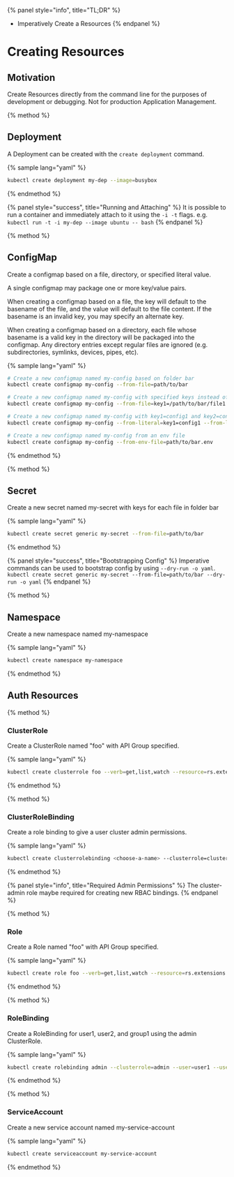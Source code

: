 {% panel style="info", title="TL;DR" %}
- Imperatively Create a Resources
{% endpanel %}

# Creating Resources

## Motivation

Create Resources directly from the command line for the purposes of development or debugging.
Not for production Application Management.

{% method %}
## Deployment

A Deployment can be created with the `create deployment` command.

{% sample lang="yaml" %}

```bash
kubectl create deployment my-dep --image=busybox
```

{% endmethod %}

{% panel style="success", title="Running and Attaching" %}
It is possible to run a container and immediately attach to it using the `-i -t` flags.  e.g.
`kubectl run -t -i my-dep --image ubuntu -- bash`
{% endpanel %}

{% method %}
## ConfigMap

Create a configmap based on a file, directory, or specified literal value.

A single configmap may package one or more key/value pairs.

When creating a configmap based on a file, the key will default to the basename of the file, and the value will default
to the file content.  If the basename is an invalid key, you may specify an alternate key.

When creating a configmap based on a directory, each file whose basename is a valid key in the directory will be
packaged into the configmap.  Any directory entries except regular files are ignored (e.g. subdirectories, symlinks,
devices, pipes, etc).

{% sample lang="yaml" %}

```bash
# Create a new configmap named my-config based on folder bar
kubectl create configmap my-config --from-file=path/to/bar
```

```bash
# Create a new configmap named my-config with specified keys instead of file basenames on disk
kubectl create configmap my-config --from-file=key1=/path/to/bar/file1.txt --from-file=key2=/path/to/bar/file2.txt
  ```

```bash
# Create a new configmap named my-config with key1=config1 and key2=config2
kubectl create configmap my-config --from-literal=key1=config1 --from-literal=key2=config2
```

```bash
# Create a new configmap named my-config from an env file
kubectl create configmap my-config --from-env-file=path/to/bar.env
```

{% endmethod %}

{% method %}
## Secret

Create a new secret named my-secret with keys for each file in folder bar

{% sample lang="yaml" %}

```bash
kubectl create secret generic my-secret --from-file=path/to/bar
```

{% endmethod %}

{% panel style="success", title="Bootstrapping Config" %}
Imperative commands can be used to bootstrap config by using `--dry-run -o yaml`.
`kubectl create secret generic my-secret --from-file=path/to/bar --dry-run -o yaml`
{% endpanel %}

{% method %}
## Namespace

Create a new namespace named my-namespace

{% sample lang="yaml" %}

```bash
kubectl create namespace my-namespace
```

{% endmethod %}

## Auth Resources

{% method %}
### ClusterRole

Create a ClusterRole named "foo" with API Group specified.

{% sample lang="yaml" %}

```bash
kubectl create clusterrole foo --verb=get,list,watch --resource=rs.extensions
```

{% endmethod %}

{% method %}
### ClusterRoleBinding

Create a role binding to give a user cluster admin permissions.

{% sample lang="yaml" %}

```bash
kubectl create clusterrolebinding <choose-a-name> --clusterrole=cluster-admin --user=<your-cloud-email-account>
```

{% endmethod %}

{% panel style="info", title="Required Admin Permissions" %}
The cluster-admin role maybe required for creating new RBAC bindings.
{% endpanel %}

{% method %}
### Role

Create a Role named "foo" with API Group specified.

{% sample lang="yaml" %}

```bash
kubectl create role foo --verb=get,list,watch --resource=rs.extensions
```

{% endmethod %}

{% method %}
### RoleBinding

Create a RoleBinding for user1, user2, and group1 using the admin ClusterRole.

{% sample lang="yaml" %}

```bash
kubectl create rolebinding admin --clusterrole=admin --user=user1 --user=user2 --group=group1
```

{% endmethod %}

{% method %}
### ServiceAccount

Create a new service account named my-service-account

{% sample lang="yaml" %}

```bash
kubectl create serviceaccount my-service-account
```

{% endmethod %}
